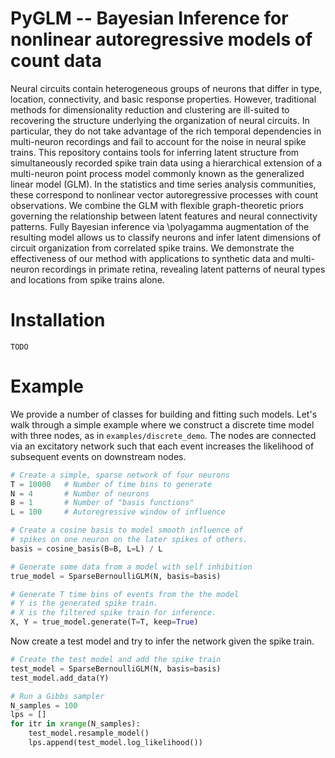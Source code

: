# PyGLM -- Bayesian Inference for nonlinear autoregressive models of count data

Neural circuits contain heterogeneous groups of neurons that differ in
type, location, connectivity, and basic response properties. However,
traditional methods for dimensionality reduction and clustering are
ill-suited to recovering the structure underlying the organization of
neural circuits. In particular, they do not take advantage of the rich
temporal dependencies in multi-neuron recordings and fail to account
for the noise in neural spike trains. This repository contains tools for
inferring latent structure from simultaneously recorded spike train
data using a hierarchical extension of a multi-neuron point process
model commonly known as the generalized linear model (GLM). In the
statistics and time series analysis communities, these correspond to
nonlinear vector autoregressive processes with count observations.
We combine the GLM with flexible graph-theoretic priors
governing the relationship between latent features and neural
connectivity patterns.  Fully Bayesian inference via \polyagamma
augmentation of the resulting model allows us to classify neurons and
infer latent dimensions of circuit organization from correlated spike
trains.  We demonstrate the effectiveness of our method with
applications to synthetic data and multi-neuron recordings in primate
retina, revealing latent patterns of neural types and locations from
spike trains alone.

# Installation

`TODO`

# Example
We provide a number of classes for building and fitting such models.
Let's walk through a simple example
where  we construct a discrete time model with three nodes, as in `examples/discrete_demo`.
The nodes are connected via an excitatory network such that each event increases
the likelihood of subsequent events on downstream nodes.
```python
# Create a simple, sparse network of four neurons
T = 10000   # Number of time bins to generate
N = 4       # Number of neurons
B = 1       # Number of "basis functions"
L = 100     # Autoregressive window of influence

# Create a cosine basis to model smooth influence of
# spikes on one neuron on the later spikes of others.
basis = cosine_basis(B=B, L=L) / L

# Generate some data from a model with self inhibition
true_model = SparseBernoulliGLM(N, basis=basis)

# Generate T time bins of events from the the model
# Y is the generated spike train.
# X is the filtered spike train for inference.
X, Y = true_model.generate(T=T, keep=True)
```

Now create a test model and try to infer the network given the spike train.
```python
# Create the test model and add the spike train
test_model = SparseBernoulliGLM(N, basis=basis)
test_model.add_data(Y)

# Run a Gibbs sampler
N_samples = 100
lps = []
for itr in xrange(N_samples):
    test_model.resample_model()
    lps.append(test_model.log_likelihood())
```


